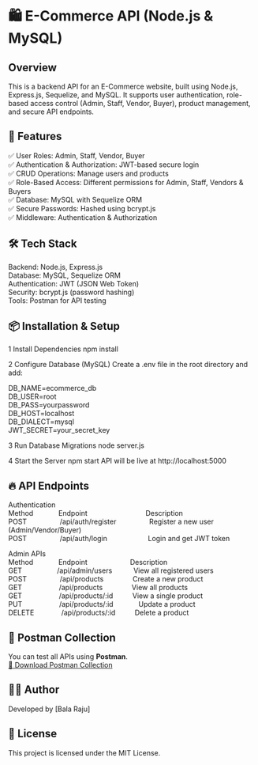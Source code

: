 # 🛍️ E-Commerce API (Node.js & MySQL)
##  Overview
This is a backend API for an E-Commerce website, built using Node.js, Express.js, Sequelize, and MySQL. It supports user authentication, role-based access control (Admin, Staff, Vendor, Buyer), product management, and secure API endpoints.

## 📌 Features
✅ User Roles: Admin, Staff, Vendor, Buyer<br>
✅ Authentication & Authorization: JWT-based secure login<br>
✅ CRUD Operations: Manage users and products<br>
✅ Role-Based Access: Different permissions for Admin, Staff, Vendors & Buyers<br>
✅ Database: MySQL with Sequelize ORM<br>
✅ Secure Passwords: Hashed using bcrypt.js<br>
✅ Middleware: Authentication & Authorization<br>

## 🛠️ Tech Stack
Backend: Node.js, Express.js<br>
Database: MySQL, Sequelize ORM<br>
Authentication: JWT (JSON Web Token)<br>
Security: bcrypt.js (password hashing)<br>
Tools: Postman for API testing<br>

## 📦 Installation & Setup

1 Install Dependencies
npm install

2 Configure Database (MySQL)
Create a .env file in the root directory and add:

DB_NAME=ecommerce_db<br>
DB_USER=root<br>
DB_PASS=yourpassword<br>
DB_HOST=localhost<br>
DB_DIALECT=mysql<br>
JWT_SECRET=your_secret_key<br>

3 Run Database Migrations
node server.js

4 Start the Server
npm start
API will be live at http://localhost:5000 

## 🔥 API Endpoints
Authentication<br>
Method	&nbsp;&nbsp;&nbsp;&nbsp;&nbsp;&nbsp;&nbsp;&nbsp;&nbsp;&nbsp;&nbsp;&nbsp;Endpoint	           &nbsp;&nbsp;&nbsp;&nbsp;&nbsp;&nbsp;&nbsp;&nbsp;&nbsp;&nbsp;&nbsp;&nbsp;&nbsp;&nbsp;&nbsp;&nbsp;&nbsp;&nbsp;&nbsp;&nbsp;&nbsp;&nbsp;&nbsp;&nbsp;&nbsp;&nbsp;&nbsp;&nbsp;&nbsp;Description<br>
POST	  &nbsp;&nbsp;&nbsp;&nbsp;&nbsp;&nbsp;&nbsp;&nbsp;&nbsp;&nbsp;&nbsp;&nbsp;&nbsp;&nbsp;&nbsp;&nbsp;/api/auth/register	 &nbsp;&nbsp;&nbsp;&nbsp;&nbsp;&nbsp;&nbsp;&nbsp;&nbsp;&nbsp;&nbsp;&nbsp;&nbsp;&nbsp;&nbsp;&nbsp;Register a new user (Admin/Vendor/Buyer)<br>
POST	  &nbsp;&nbsp;&nbsp;&nbsp;&nbsp;&nbsp;&nbsp;&nbsp;&nbsp;&nbsp;&nbsp;&nbsp;&nbsp;&nbsp;&nbsp;&nbsp;/api/auth/login	     &nbsp;&nbsp;&nbsp;&nbsp;&nbsp;&nbsp;&nbsp;&nbsp;&nbsp;&nbsp;&nbsp;&nbsp;&nbsp;&nbsp;&nbsp;&nbsp;&nbsp;&nbsp;&nbsp;&nbsp;Login and get JWT token<br>

Admin APIs<br>
Method	&nbsp;&nbsp;&nbsp;&nbsp;&nbsp;&nbsp;&nbsp;&nbsp;&nbsp;&nbsp;&nbsp;&nbsp;Endpoint	            &nbsp;&nbsp;&nbsp;&nbsp;&nbsp;&nbsp;&nbsp;&nbsp;&nbsp;&nbsp;&nbsp;&nbsp;&nbsp;&nbsp;&nbsp;&nbsp;&nbsp;&nbsp;&nbsp;&nbsp;&nbsp;Description<br>
GET	    &nbsp;&nbsp;&nbsp;&nbsp;&nbsp;&nbsp;&nbsp;&nbsp;&nbsp;&nbsp;&nbsp;&nbsp;&nbsp;&nbsp;&nbsp;&nbsp;&nbsp;/api/admin/users	    &nbsp;&nbsp;&nbsp;&nbsp;&nbsp;&nbsp;&nbsp;&nbsp;&nbsp;&nbsp;View all registered users<br>
POST	  &nbsp;&nbsp;&nbsp;&nbsp;&nbsp;&nbsp;&nbsp;&nbsp;&nbsp;&nbsp;&nbsp;&nbsp;&nbsp;&nbsp;&nbsp;&nbsp;/api/products	        &nbsp;&nbsp;&nbsp;&nbsp;&nbsp;&nbsp;&nbsp;&nbsp;&nbsp;&nbsp;&nbsp;&nbsp;&nbsp;&nbsp;Create a new product<br>
GET	    &nbsp;&nbsp;&nbsp;&nbsp;&nbsp;&nbsp;&nbsp;&nbsp;&nbsp;&nbsp;&nbsp;&nbsp;&nbsp;&nbsp;&nbsp;&nbsp;&nbsp;&nbsp;/api/products	        &nbsp;&nbsp;&nbsp;&nbsp;&nbsp;&nbsp;&nbsp;&nbsp;&nbsp;&nbsp;&nbsp;&nbsp;&nbsp;&nbsp;View all products<br>
GET	    &nbsp;&nbsp;&nbsp;&nbsp;&nbsp;&nbsp;&nbsp;&nbsp;&nbsp;&nbsp;&nbsp;&nbsp;&nbsp;&nbsp;&nbsp;&nbsp;&nbsp;&nbsp;/api/products/:id	    &nbsp;&nbsp;&nbsp;&nbsp;&nbsp;&nbsp;&nbsp;&nbsp;&nbsp;View a single product<br>
PUT	    &nbsp;&nbsp;&nbsp;&nbsp;&nbsp;&nbsp;&nbsp;&nbsp;&nbsp;&nbsp;&nbsp;&nbsp;&nbsp;&nbsp;&nbsp;&nbsp;&nbsp;&nbsp;/api/products/:id	    &nbsp;&nbsp;&nbsp;&nbsp;&nbsp;&nbsp;&nbsp;&nbsp;&nbsp;&nbsp;&nbsp;&nbsp;Update a product<br>
DELETE	&nbsp;&nbsp;&nbsp;&nbsp;&nbsp;&nbsp;&nbsp;&nbsp;&nbsp;&nbsp;&nbsp;&nbsp;&nbsp;/api/products/:id	   &nbsp;&nbsp;&nbsp;&nbsp;&nbsp;&nbsp;&nbsp;&nbsp; Delete a product<br>

## 📝 Postman Collection  
You can test all APIs using **Postman**.  
[🔗 Download Postman Collection](https://github.com/BalaRaju-K/ecommerce-api-nodejs/blob/main/E-commerce%20API.postman_collection.json)

## 👨‍💻 Author
Developed by [Bala Raju]

## 📜 License
This project is licensed under the MIT License.
